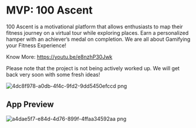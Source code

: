 ﻿# MVP: 100 Ascent 

100 Ascent is a motivational platform that allows enthusiasts to map their fitness journey on a virtual tour while exploring places. Earn a personalized hamper with an achiever’s medal on completion. We are all about Gamifying your Fitness Experience! 

Know More: https://youtu.be/e8nzhP30Jwk

Please note that the project is not being actively worked up. We will get back very soon with some fresh ideas!

![4dc8f978-a0db-4f4c-9fd2-9dd5450efccd png](https://github.com/user-attachments/assets/feed2327-3b75-445c-86d4-b02e53ab9447)

## App Preview


![a4dae5f7-e84d-4d76-899f-4ffaa34592aa png](https://github.com/user-attachments/assets/233f80f6-765e-4cb7-bc8a-9c61a69cf1a2)
